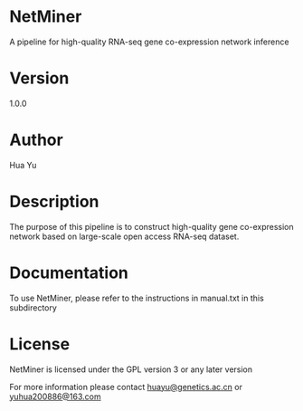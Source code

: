 # NetMiner
A pipeline for high-quality RNA-seq gene co-expression network inference

# Version
1.0.0

# Author
Hua Yu

# Description
The purpose of this pipeline is to construct high-quality gene co-expression network based on large-scale open access RNA-seq dataset.

# Documentation
To use NetMiner, please refer to the instructions in manual.txt in this subdirectory

# License
NetMiner is licensed under the GPL version 3 or any later version

For more information please contact huayu@genetics.ac.cn or yuhua200886@163.com
